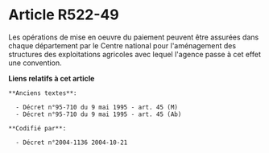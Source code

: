 # Article R522-49

Les opérations de mise en oeuvre du paiement peuvent être assurées dans chaque département par le Centre national pour
l'aménagement des structures des exploitations agricoles avec lequel l'agence passe à cet effet une convention.

**Liens relatifs à cet article**

	**Anciens textes**:

	  - Décret n°95-710 du 9 mai 1995 - art. 45 (M)
	  - Décret n°95-710 du 9 mai 1995 - art. 45 (Ab)

	**Codifié par**:

	  - Décret n°2004-1136 2004-10-21
